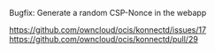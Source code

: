 Bugfix: Generate a random CSP-Nonce in the webapp

<https://github.com/owncloud/ocis/konnectd/issues/17>
<https://github.com/owncloud/ocis/konnectd/pull/29>
